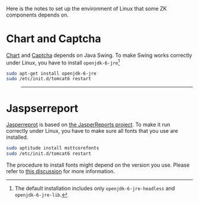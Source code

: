 Here is the notes to set up the environment of Linux that some ZK
components depends on.

# Chart and Captcha

[Chart]({{site.baseurl}}/zk_component_ref/diagrams_and_reports/chart)
and
[Captcha]({{site.baseurl}}/zk_component_ref/captcha)
depends on Java Swing. To make Swing works correctly under Linux, you
have to install `openjdk-6-jre`[^1]

```bash
sudo apt-get install openjdk-6-jre
sudo /etc/init.d/tomcat6 restart
```

> ------------------------------------------------------------------------
>
> <references/>

# Jaspserreport

[Jasperreprot]({{site.baseurl}}/zk_component_ref/diagrams_and_reports/jasperreport)
is based on [the JasperReports project](http://jasperforge.org/projects/jasperreports). To make it run
correctly under Linux, you have to make sure all fonts that you use are
installed.

```bash
sudo aptitude install msttcorefonts
sudo /etc/init.d/tomcat6 restart
```

The procedure to install fonts might depend on the version you use.
Please refer to [this discussion](http://stackoverflow.com/questions/3218732/jasper-reports-pdf-generation-issue)
for more information.



[^1]: The default installation includes only `openjdk-6-jre-headless`
    and `openjdk-6-jre-lib`.
